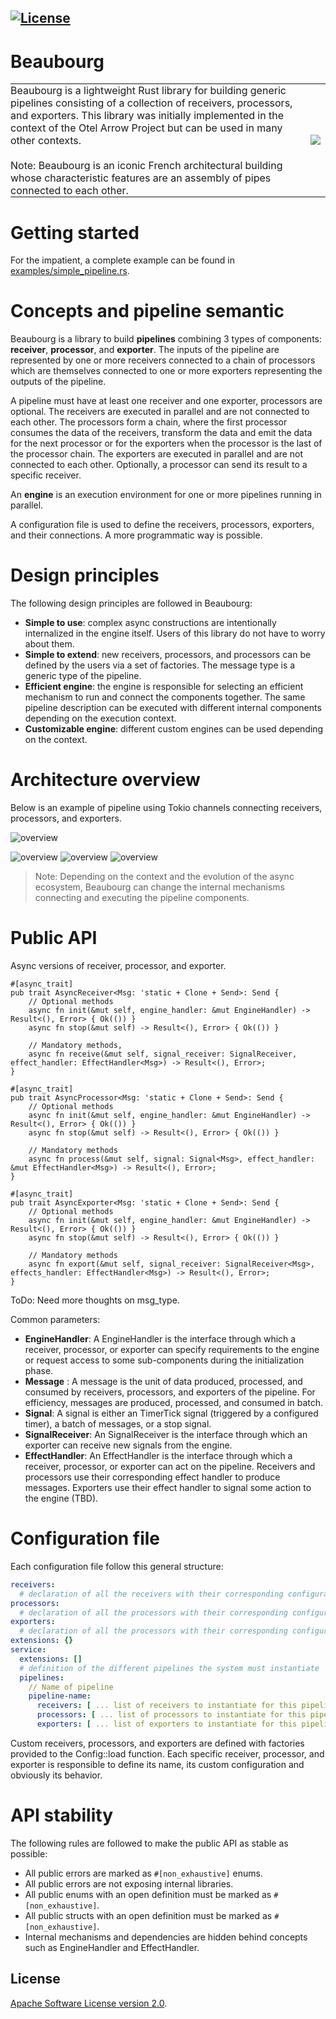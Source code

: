 [![License](https://img.shields.io/badge/license-Apache%202.0-blue?style=flat-square)](https://github.com/clap-rs/clap/blob/v3.1.0/LICENSE-APACHE)
----

Beaubourg
=========

<table style="border-collapse: collapse; border: none!important;">
<tr style="border-collapse: collapse; border: none!important; padding: 0;">
<td style="border-collapse: collapse; border: none!important; padding: 0; vertical-align: top;">
Beaubourg is a lightweight Rust library for building generic pipelines consisting of a collection of receivers,
processors, and exporters. This library was initially implemented in the context of the Otel Arrow Project but
can be used in many other contexts.</br></br>Note: Beaubourg is an iconic French architectural building whose characteristic features are an assembly of pipes
connected to each other.
</td>
<td style="border-collapse: collapse; border: none!important;"><img src="images/beaubourg_building.png"></td>
</tr>
</table>

# Getting started

For the impatient, a complete example can be found in [examples/simple_pipeline.rs](examples/multithread_engine_example).

# Concepts and pipeline semantic

Beaubourg is a library to build **pipelines** combining 3 types of components: **receiver**, **processor**,
and **exporter**. The inputs of the pipeline are represented by one or more receivers connected to a chain of
processors which are themselves connected to one or more exporters representing the outputs of the pipeline.

A pipeline must have at least one receiver and one exporter, processors are optional. The receivers are executed in
parallel and are not connected to each other. The processors form a chain, where the first processor consumes the
data of the receivers, transform the data and emit the data for the next processor or for the exporters when the
processor is the last of the processor chain. The exporters are executed in parallel and are not connected to each other.
Optionally, a processor can send its result to a specific receiver.

An **engine** is an execution environment for one or more pipelines running in parallel.

A configuration file is used to define the receivers, processors, exporters, and their connections. A more programmatic
way is possible.

# Design principles

The following design principles are followed in Beaubourg:
- **Simple to use**: complex async constructions are intentionally internalized in the engine itself. Users of this
  library do not have to worry about them.
- **Simple to extend**: new receivers, processors, and processors can be defined by the users via a set of factories.
  The message type is a generic type of the pipeline.
- **Efficient engine**: the engine is responsible for selecting an efficient mechanism to run and connect the components
  together. The same pipeline description can be executed with different internal components depending on the execution context.
- **Customizable engine**: different custom engines can be used depending on the context.

# Architecture overview

Below is an example of pipeline using Tokio channels connecting receivers,
processors, and exporters.

![overview](images/Beaubourg.png)

![overview](images/BeaubourgReceiver.png)
![overview](images/BeaubourgProcessor.png)
![overview](images/BeaubourgExporter.png)

> Note: Depending on the context and the evolution of the async ecosystem, Beaubourg can change the internal mechanisms
> connecting and executing the pipeline components.

# Public API

Async versions of receiver, processor, and exporter.

```rust,ignore
#[async_trait]
pub trait AsyncReceiver<Msg: 'static + Clone + Send>: Send {
    // Optional methods
    async fn init(&mut self, engine_handler: &mut EngineHandler) -> Result<(), Error> { Ok(()) }
    async fn stop(&mut self) -> Result<(), Error> { Ok(()) }

    // Mandatory methods,
    async fn receive(&mut self, signal_receiver: SignalReceiver, effect_handler: EffectHandler<Msg>) -> Result<(), Error>;
}

#[async_trait]
pub trait AsyncProcessor<Msg: 'static + Clone + Send>: Send {
    // Optional methods
    async fn init(&mut self, engine_handler: &mut EngineHandler) -> Result<(), Error> { Ok(()) }
    async fn stop(&mut self) -> Result<(), Error> { Ok(()) }

    // Mandatory methods
    async fn process(&mut self, signal: Signal<Msg>, effect_handler: &mut EffectHandler<Msg>) -> Result<(), Error>;
}

#[async_trait]
pub trait AsyncExporter<Msg: 'static + Clone + Send>: Send {
    // Optional methods
    async fn init(&mut self, engine_handler: &mut EngineHandler) -> Result<(), Error> { Ok(()) }
    async fn stop(&mut self) -> Result<(), Error> { Ok(()) }

    // Mandatory methods
    async fn export(&mut self, signal_receiver: SignalReceiver<Msg>, effects_handler: EffectHandler<Msg>) -> Result<(), Error>;
}
```

ToDo: Need more thoughts on msg_type.

Common parameters:
- **EngineHandler**: A EngineHandler is the interface through which a receiver, processor, or exporter can specify
requirements to the engine or request access to some sub-components during the initialization phase.
- **Message** : A message is the unit of data produced, processed, and consumed by receivers, processors, and exporters
of the pipeline. For efficiency, messages are produced, processed, and consumed in batch.
- **Signal**: A signal is either an TimerTick signal (triggered by a configured timer), a batch of messages, or a stop signal.
- **SignalReceiver**: An SignalReceiver is the interface through which an exporter can receive new signals from the engine.
- **EffectHandler**: An EffectHandler is the interface through which a receiver, processor, or exporter can act on the
pipeline. Receivers and processors use their corresponding effect handler to produce messages. Exporters use their effect
handler to signal some action to the engine (TBD).

# Configuration file

Each configuration file follow this general structure:
```yaml
receivers:
  # declaration of all the receivers with their corresponding configuration
processors:
  # declaration of all the processors with their corresponding configuration
exporters:
  # declaration of all the processors with their corresponding configuration
extensions: {}
service:
  extensions: []
  # definition of the different pipelines the system must instantiate
  pipelines:
    // Name of pipeline
    pipeline-name:
      receivers: [ ... list of receivers to instantiate for this pipeline ... ]
      processors: [ ... list of processors to instantiate for this pipeline ... ]
      exporters: [ ... list of exporters to instantiate for this pipeline ... ]
```

Custom receivers, processors, and exporters are defined with factories provided to the Config::load function.
Each specific receiver, processor, and exporter is responsible to define its name, its custom configuration and
obviously its behavior.

# API stability

The following rules are followed to make the public API as stable as possible:
- All public errors are marked as `#[non_exhaustive]` enums.
- All public errors are not exposing internal libraries.
- All public enums with an open definition must be marked as `#[non_exhaustive]`.
- All public structs with an open definition must be marked as `#[non_exhaustive]`.
- Internal mechanisms and dependencies are hidden behind concepts such as EngineHandler and EffectHandler.

## License

[Apache Software License version 2.0](./LICENSE).
